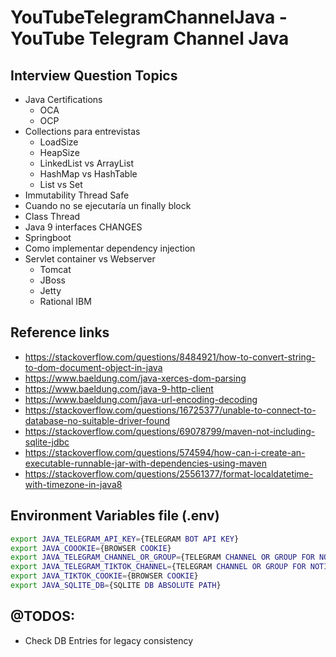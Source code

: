 # YouTubeTelegramChannelJava - YouTube Telegram Channel Java

## Interview Question Topics

- Java Certifications 
  - OCA
  - OCP
- Collections para entrevistas
  - LoadSize
  - HeapSize
  - LinkedList vs ArrayList
  - HashMap vs HashTable
  - List vs Set
- Immutability Thread Safe
- Cuando no se ejecutaría un finally block
- Class Thread
- Java 9 interfaces CHANGES
- Springboot
- Como implementar dependency injection
- Servlet container vs Webserver
  - Tomcat
  - JBoss
  - Jetty
  - Rational IBM

## Reference links
- https://stackoverflow.com/questions/8484921/how-to-convert-string-to-dom-document-object-in-java
- https://www.baeldung.com/java-xerces-dom-parsing
- https://www.baeldung.com/java-9-http-client
- https://www.baeldung.com/java-url-encoding-decoding
- https://stackoverflow.com/questions/16725377/unable-to-connect-to-database-no-suitable-driver-found
- https://stackoverflow.com/questions/69078799/maven-not-including-sqlite-jdbc
- https://stackoverflow.com/questions/574594/how-can-i-create-an-executable-runnable-jar-with-dependencies-using-maven
- https://stackoverflow.com/questions/25561377/format-localdatetime-with-timezone-in-java8

## Environment Variables file (.env)

```sh
export JAVA_TELEGRAM_API_KEY={TELEGRAM BOT API KEY}
export JAVA_COOOKIE={BROWSER COOKIE}
export JAVA_TELEGRAM_CHANNEL_OR_GROUP={TELEGRAM CHANNEL OR GROUP FOR NOTIFICATIONS}
export JAVA_TELEGRAM_TIKTOK_CHANNEL={TELEGRAM CHANNEL OR GROUP FOR NOTIFICATIONS}
export JAVA_TIKTOK_COOKIE={BROWSER COOKIE}
export JAVA_SQLITE_DB={SQLITE DB ABSOLUTE PATH}
```

## @TODOS:
- Check DB Entries for legacy consistency